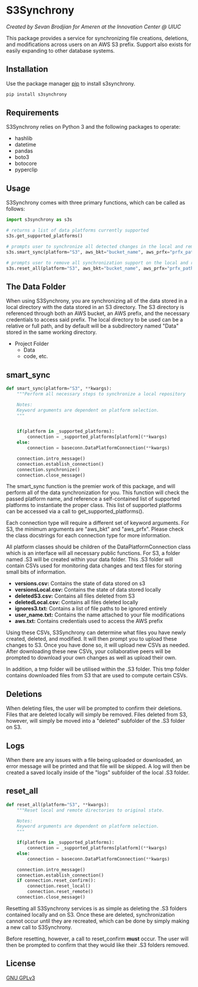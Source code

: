 # S3Synchrony

_Created by Sevan Brodjian for Ameren at the Innovation Center @ UIUC_

This package provides a service for synchronizing file creations, deletions, and modifications across users on an AWS S3 prefix. Support also exists for easily expanding to other database systems.

## Installation

Use the package manager [pip](https://pip.pypa.io/en/stable/) to install s3synchrony.

```bash
pip install s3synchrony
```

## Requirements

S3Synchrony relies on Python 3 and the following packages to operate:

- hashlib
- datetime
- pandas
- boto3
- botocore
- pyperclip

## Usage

S3Synchrony comes with three primary functions, which can be called as follows:

```python
import s3synchrony as s3s

# returns a list of data platforms currently supported
s3s.get_supported_platforms()

# prompts user to synchronize all detected changes in the local and remote repositories
s3s.smart_sync(platform="S3", aws_bkt="bucket_name", aws_prfx="prfx_path")

# prompts user to remove all synchronization support on the local and remote repositories
s3s.reset_all(platform="S3", aws_bkt="bucket_name", aws_prfx="prfx_path")
```

## The Data Folder

When using S3Synchrony, you are synchronizing all of the data stored in a local directory with the data stored in an S3 directory. The S3 directory is referenced through both an AWS bucket, an AWS prefix, and the necessary credentials to access said prefix. The local directory to be used can be a relative or full path, and by default will be a subdirectory named "Data" stored in the same working directory.

- Project Folder
  - Data
  - code, etc.

## smart_sync

```python
def smart_sync(platform="S3", **kwargs):
    """Perform all necessary steps to synchronize a local repository   with a remote repo.

    Notes:
    Keyword arguments are dependent on platform selection.
    """


    if(platform in _supported_platforms):
        connection = _supported_platforms[platform](**kwargs)
    else:
        connection = baseconn.DataPlatformConnection(**kwargs)

    connection.intro_message()
    connection.establish_connection()
    connection.synchronize()
    connection.close_message()
```

The smart_sync function is the premier work of this package, and will perform all of the data synchronization for you. This function will check the passed platform name, and reference a self-contained list of supported platforms to instantiate the proper class. This list of supported platforms can be accessed via a call to get_supported_platforms().

Each connection type will require a different set of keyword arguments. For S3, the minimum arguments are "aws_bkt" and "aws_prfx". Please check the class docstrings for each connection type for more information.

All platform classes should be children of the DataPlatformConnection class which is an interface will all necessary public functions. For S3, a folder named .S3 will be created within your data folder. This .S3 folder will contain CSVs used for monitoring data changes and text files for storing small bits of information.

- **versions.csv:** Contains the state of data stored on s3
- **versionsLocal.csv:** Contains the state of data stored locally
- **deletedS3.csv:** Contains all files deleted from S3
- **deletedLocal.csv:** Contains all files deleted locally
- **ignores3.txt:** Contains a list of file paths to be ignored entirely
- **user_name.txt:** Contains the name attached to your file modifications
- **aws.txt:** Contains credentials used to access the AWS prefix

Using these CSVs, S3Synchrony can determine what files you have newly created, deleted, and modified. It will then prompt you to upload these changes to S3. Once you have done so, it will upload new CSVs as needed. After downloading these new CSVs, your collaborative peers will be prompted to download your own changes as well as upload their own.

In addition, a tmp folder will be utilised within the .S3 folder. This tmp folder contains downloaded files from S3 that are used to compute certain CSVs.

## Deletions

When deleting files, the user will be prompted to confirm their deletions. Files that are deleted locally will simply be removed. Files deleted from S3, however, will simply be moved into a "deleted" subfolder of the .S3 folder on S3.

## Logs

When there are any issues with a file being uploaded or downloaded, an error message will be printed and that file will be skipped. A log will then be created a saved locally inside of the "logs" subfolder of the local .S3 folder.

## reset_all

```python
def reset_all(platform="S3", **kwargs):
    """Reset local and remote directories to original state.

    Notes:
    Keyword arguments are dependent on platform selection.
    """

    if(platform in _supported_platforms):
        connection = _supported_platforms[platform](**kwargs)
    else:
        connection = baseconn.DataPlatformConnection(**kwargs)

    connection.intro_message()
    connection.establish_connection()
    if connection.reset_confirm():
        connection.reset_local()
        connection.reset_remote()
    connection.close_message()
```

Resetting all S3Synchrony services is as simple as deleting the .S3 folders contained locally and on S3. Once these are deleted, synchronization cannot occur until they are recreated, which can be done by simply making a new call to S3Synchrony.

Before resetting, however, a call to reset_confirm **must** occur. The user will then be prompted to confirm that they would like their .S3 folders removed.

## License

[GNU GPLv3](https://www.gnu.org/licenses/)
